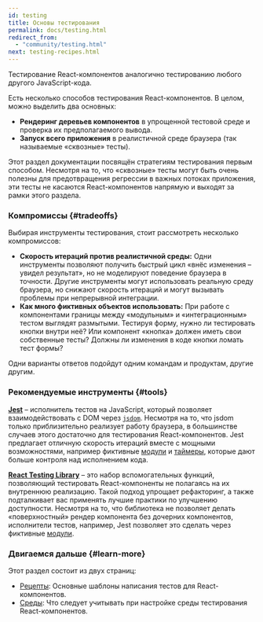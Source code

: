 ```yaml
---
id: testing
title: Основы тестирования
permalink: docs/testing.html
redirect_from:
  - "community/testing.html"
next: testing-recipes.html
---
```


Тестирование React-компонентов аналогично тестированию любого другого JavaScript-кода.

Есть несколько способов тестирования React-компонентов. В целом, можно выделить два основных:

* **Рендеринг деревьев компонентов** в упрощенной тестовой среде и проверка их предполагаемого вывода.
* **Запуск всего приложения** в реалистичной среде браузера (так называемые «сквозные» тесты).

Этот раздел документации посвящён стратегиям тестирования первым способом. Несмотря на то, что «сквозные» тесты могут быть очень полезны для предотвращения регрессии в важных потоках приложения, эти тесты не касаются React-компонентов напрямую и выходят за рамки этого раздела.

### Компромиссы {#tradeoffs}


Выбирая инструменты тестирования, стоит рассмотреть несколько компромиссов:

* **Скорость итераций против реалистичной среды:** Одни инструменты позволяют получить быстрый цикл «внёс изменения – увидел результат», но не моделируют поведение браузера в точности. Другие инструменты могут использовать реальную среду браузера, но снижают скорость итераций и могут вызывать проблемы при непрерывной интеграции.
* **Как много фиктивных объектов использовать:** При работе с компонентами границы между «модульным» и «интеграционным» тестом выглядят размытыми. Тестируя форму, нужно ли тестировать кнопки внутри неё? Или компонент «кнопка» должен иметь свои собственные тесты? Должны ли изменения в коде кнопки ломать тест формы?

Одни варианты ответов подойдут одним командам и продуктам, другие другим.

### Рекомендуемые инструменты {#tools}

**[Jest](https://facebook.github.io/jest/)** – исполнитель тестов на JavaScript, который позволяет взаимодействовать с DOM через [`jsdom`](/docs/testing-environments.html#mocking-a-rendering-surface). Несмотря на то, что jsdom только приблизительно реализует работу браузера, в большинстве случаев этого достаточно для тестирования React-компонентов. Jest предлагает отличную скорость итераций вместе с мощными возможностями, например фиктивные [модули](/docs/testing-recipes.html#mocking-modules) и [таймеры](/docs/testing-recipes.html#mocking-timers), которые дают больше контроля над исполнением кода.

**[React Testing Library](https://testing-library.com/react)** – это набор вспомогательных функций, позволяющий тестировать React-компоненты не полагаясь на их внутреннюю реализацию. Такой подход упрощает рефакторинг, а также подталкивает вас применять лучшие практики по улучшению доступности. Несмотря на то, что библиотека не позволяет делать «поверхностный» рендер компонента без дочерних компонентов, исполнители тестов, например, Jest позволяет это сделать через фиктивные [модули](/docs/testing-recipes.html#mocking-modules).

### Двигаемся дальше {#learn-more}

Этот раздел состоит из двух страниц:

- [Рецепты](/docs/testing-recipes.html): Основные шаблоны написания тестов для React-компонентов.
- [Среды](/docs/testing-environments.html): Что следует учитывать при настройке среды тестирования React-компонентов.
